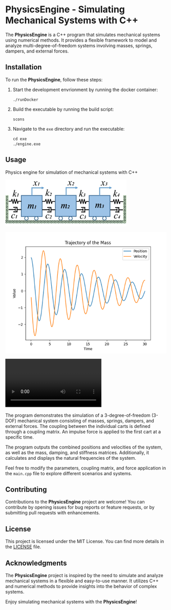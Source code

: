 # PhysicsEngine - Simulating Mechanical Systems with C++

The **PhysicsEngine** is a C++ program that simulates mechanical systems using numerical methods. It provides a flexible framework to model and analyze multi-degree-of-freedom systems involving masses, springs, dampers, and external forces.

## Installation

To run the **PhysicsEngine**, follow these steps:

1. Start the development envrionment by running the docker container:
   ```
   ./runDocker
   ```

2. Build the executable by running the build script:
   ```
   scons
   ```

3. Navigate to the `exe` directory and run the executable:
   ```
   cd exe
   ./engine.exe
   ```

## Usage
Physics engine for simulation of mechanical systems with C++

![Example System](static/Three-degree-of-freedom-DOF-system-consisting-of-spring-and-damper.ppm)

![Example plot](static/spring_figure.png)

![Example video](static/spring_motion_video.avi)

The program demonstrates the simulation of a 3-degree-of-freedom (3-DOF) mechanical system consisting of masses, springs, dampers, and external forces. The coupling between the individual carts is defined through a coupling matrix. An impulse force is applied to the first cart at a specific time.

The program outputs the combined positions and velocities of the system, as well as the mass, damping, and stiffness matrices. Additionally, it calculates and displays the natural frequencies of the system.

Feel free to modify the parameters, coupling matrix, and force application in the `main.cpp` file to explore different scenarios and systems.

## Contributing

Contributions to the **PhysicsEngine** project are welcome! You can contribute by opening issues for bug reports or feature requests, or by submitting pull requests with enhancements.

## License

This project is licensed under the MIT License. You can find more details in the [LICENSE](LICENSE) file.

## Acknowledgments

The **PhysicsEngine** project is inspired by the need to simulate and analyze mechanical systems in a flexible and easy-to-use manner. It utilizes C++ and numerical methods to provide insights into the behavior of complex systems.


Enjoy simulating mechanical systems with the **PhysicsEngine**!